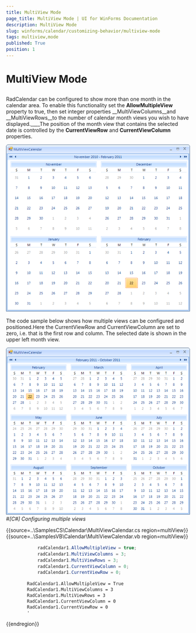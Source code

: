 ```yaml
---
title: MultiView Mode
page_title: MultiView Mode | UI for WinForms Documentation
description: MultiView Mode
slug: winforms/calendar/customizing-behavior/multiview-mode
tags: multiview,mode
published: True
position: 1
---
```


# MultiView Mode



## 

RadCalendar can be configured to show more than one month in the calendar area. To enable this functionality set the __AllowMultipleView__ property to true, then set integer properties __MultiViewColumns__and __MultiViewRows__to the number of calendar month views you wish to have displayed.____The position of the month view that contains the selected date is controlled by the __CurrentViewRow__ and __CurrentViewColumn__ properties.

![calendar-customizing-behavior-customizing-multi-view-mode 001](images/calendar-customizing-behavior-customizing-multi-view-mode001.png)

The code sample below shows how multiple views can be configured and positioned.Here the CurrentViewRow and CurrentViewColumn are set to zero, i.e. that is the first row and column. The selected date is shown in the upper left month view. 

![calendar-customizing-behavior-customizing-multi-view-mode 002](images/calendar-customizing-behavior-customizing-multi-view-mode002.png)#_[C#] Configuring multiple views_

	



{{source=..\SamplesCS\Calendar\MultiViewCalendar.cs region=multiView}} 
{{source=..\SamplesVB\Calendar\MultiViewCalendar.vb region=multiView}} 

````C#
            radCalendar1.AllowMultipleView = true;
            radCalendar1.MultiViewColumns = 3;
            radCalendar1.MultiViewRows = 3;
            radCalendar1.CurrentViewColumn = 0;
            radCalendar1.CurrentViewRow = 0;
````
````VB.NET
        RadCalendar1.AllowMultipleView = True
        RadCalendar1.MultiViewColumns = 3
        RadCalendar1.MultiViewRows = 3
        RadCalendar1.CurrentViewColumn = 0
        RadCalendar1.CurrentViewRow = 0
        '
````

{{endregion}} 





